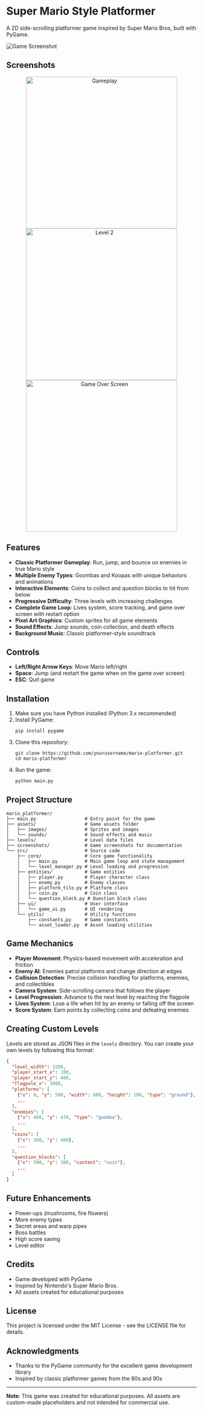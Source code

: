 # Super Mario Style Platformer

A 2D side-scrolling platformer game inspired by Super Mario Bros, built with PyGame.

![Game Screenshot](screenshots/gameplay.png)

## Screenshots

<div align="center">
  <img src="screenshots/gameplay.png" alt="Gameplay" width="400"/>
  <br/>
  <img src="screenshots/level2.png" alt="Level 2" width="400"/>
  <br/>
  <img src="screenshots/game_over.png" alt="Game Over Screen" width="400"/>
</div>

## Features

- **Classic Platformer Gameplay**: Run, jump, and bounce on enemies in true Mario style
- **Multiple Enemy Types**: Goombas and Koopas with unique behaviors and animations
- **Interactive Elements**: Coins to collect and question blocks to hit from below
- **Progressive Difficulty**: Three levels with increasing challenges
- **Complete Game Loop**: Lives system, score tracking, and game over screen with restart option
- **Pixel Art Graphics**: Custom sprites for all game elements
- **Sound Effects**: Jump sounds, coin collection, and death effects
- **Background Music**: Classic platformer-style soundtrack

## Controls

- **Left/Right Arrow Keys**: Move Mario left/right
- **Space**: Jump (and restart the game when on the game over screen)
- **ESC**: Quit game

## Installation

1. Make sure you have Python installed (Python 3.x recommended)
2. Install PyGame:
   ```
   pip install pygame
   ```
3. Clone this repository:
   ```
   git clone https://github.com/yourusername/mario-platformer.git
   cd mario-platformer
   ```
4. Run the game:
   ```
   python main.py
   ```

## Project Structure

```
mario_platformer/
├── main.py                  # Entry point for the game
├── assets/                  # Game assets folder
│   ├── images/              # Sprites and images
│   └── sounds/              # Sound effects and music
├── levels/                  # Level data files
├── screenshots/             # Game screenshots for documentation
└── src/                     # Source code
    ├── core/                # Core game functionality
    │   ├── main.py          # Main game loop and state management
    │   └── level_manager.py # Level loading and progression
    ├── entities/            # Game entities
    │   ├── player.py        # Player character class
    │   ├── enemy.py         # Enemy classes
    │   ├── platform_tile.py # Platform class
    │   ├── coin.py          # Coin class
    │   └── question_block.py # Question block class
    ├── ui/                  # User interface
    │   └── game_ui.py       # UI rendering
    └── utils/               # Utility functions
        ├── constants.py     # Game constants
        └── asset_loader.py  # Asset loading utilities
```

## Game Mechanics

- **Player Movement**: Physics-based movement with acceleration and friction
- **Enemy AI**: Enemies patrol platforms and change direction at edges
- **Collision Detection**: Precise collision handling for platforms, enemies, and collectibles
- **Camera System**: Side-scrolling camera that follows the player
- **Level Progression**: Advance to the next level by reaching the flagpole
- **Lives System**: Lose a life when hit by an enemy or falling off the screen
- **Score System**: Earn points by collecting coins and defeating enemies

## Creating Custom Levels

Levels are stored as JSON files in the `levels` directory. You can create your own levels by following this format:

```json
{
  "level_width": 3200,
  "player_start_x": 100,
  "player_start_y": 400,
  "flagpole_x": 3000,
  "platforms": [
    {"x": 0, "y": 500, "width": 800, "height": 100, "type": "ground"},
    ...
  ],
  "enemies": [
    {"x": 400, "y": 470, "type": "goomba"},
    ...
  ],
  "coins": [
    {"x": 300, "y": 400},
    ...
  ],
  "question_blocks": [
    {"x": 500, "y": 300, "content": "coin"},
    ...
  ]
}
```

## Future Enhancements

- Power-ups (mushrooms, fire flowers)
- More enemy types
- Secret areas and warp pipes
- Boss battles
- High score saving
- Level editor

## Credits

- Game developed with PyGame
- Inspired by Nintendo's Super Mario Bros.
- All assets created for educational purposes

## License

This project is licensed under the MIT License - see the LICENSE file for details.

## Acknowledgments

- Thanks to the PyGame community for the excellent game development library
- Inspired by classic platformer games from the 80s and 90s

---

**Note**: This game was created for educational purposes. All assets are custom-made placeholders and not intended for commercial use.
